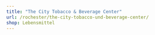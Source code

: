 ```yaml
---
title: "The City Tobacco & Beverage Center"
url: /rochester/the-city-tobacco-und-beverage-center/
shop: Lebensmittel
---
```


